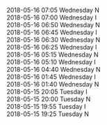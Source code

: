 2018-05-16 07:05 Wednesday  N  
2018-05-16 07:00 Wednesday  I  
2018-05-16 06:50 Wednesday  N  
2018-05-16 06:45 Wednesday  I  
2018-05-16 06:30 Wednesday  N  
2018-05-16 06:25 Wednesday  I  
2018-05-16 05:15 Wednesday  N  
2018-05-16 05:10 Wednesday  I  
2018-05-16 04:40 Wednesday  N  
2018-05-16 01:45 Wednesday  I  
2018-05-16 01:40 Wednesday  N  
2018-05-15 20:05 Tuesday  I  
2018-05-15 20:00 Tuesday  N  
2018-05-15 19:55 Tuesday  I  
2018-05-15 19:25 Tuesday  N  
